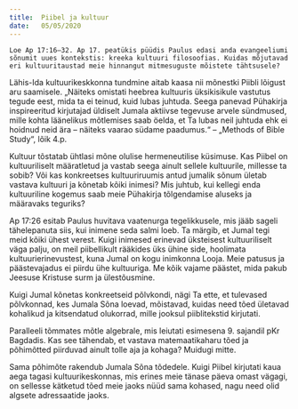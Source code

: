 ```yaml
---
title:  Piibel ja kultuur 
date:   05/05/2020
---
```


`Loe Ap 17:16–32. Ap 17. peatükis püüdis Paulus edasi anda evangeeliumi sõnumit uues kontekstis: kreeka kultuuri filosoofias. Kuidas mõjutavad eri kultuuritaustad meie hinnangut mitmesuguste mõistete tähtsusele?`

Lähis-Ida kultuurikeskkonna tundmine aitab kaasa nii mõnestki Piibli lõigust aru saamisele. „Näiteks omistati heebrea kultuuris üksikisikule vastutus tegude eest, mida ta ei teinud, kuid lubas juhtuda. Seega panevad Pühakirja inspireeritud kirjutajad üldiselt Jumala aktiivse tegevuse arvele sündmused, mille kohta läänelikus mõtlemises saab öelda, et Ta lubas neil juhtuda ehk ei hoidnud neid ära – näiteks vaarao südame paadumus.“ – „Methods of Bible Study“, lõik 4.p.

Kultuur tõstatab ühtlasi mõne olulise hermeneutilise küsimuse. Kas Piibel on kultuuriliselt määratletud ja vastab seega ainult sellele kultuurile, millesse ta sobib? Või kas konkreetses kultuuriruumis antud jumalik sõnum ületab vastava kultuuri ja kõnetab kõiki inimesi? Mis juhtub, kui kellegi enda kultuuriline kogemus saab meie Pühakirja tõlgendamise aluseks ja määravaks teguriks?

Ap 17:26 esitab Paulus huvitava vaatenurga tegelikkusele, mis jääb sageli tähelepanuta siis, kui inimene seda salmi loeb. Ta märgib, et Jumal tegi meid kõiki ühest verest. Kuigi inimesed erinevad üksteisest kultuuriliselt väga palju, on meil piibellikult rääkides üks ühine side, hoolimata kultuurierinevustest, kuna Jumal on kogu inimkonna Looja. Meie patusus ja päästevajadus ei piirdu ühe kultuuriga. Me kõik vajame päästet, mida pakub Jeesuse Kristuse surm ja ülestõusmine.

Kuigi Jumal kõnetas konkreetseid põlvkondi, nägi Ta ette, et tulevased põlvkonnad, kes Jumala Sõna loevad, mõistavad, kuidas need tõed ületavad kohalikud ja kitsendatud olukorrad, mille jooksul piiblitekstid kirjutati.

Paralleeli tõmmates mõtle algebrale, mis leiutati esimesena 9. sajandil pKr Bagdadis. Kas see tähendab, et vastava matemaatikaharu tõed ja põhimõtted piirduvad ainult tolle aja ja kohaga? Muidugi mitte.

Sama põhimõte rakendub Jumala Sõna tõdedele. Kuigi Piibel kirjutati kaua aega tagasi kultuurikeskonnas, mis erines meie tänase päeva omast vägagi, on sellesse kätketud tõed meie jaoks nüüd sama kohased, nagu need olid algsete adressaatide jaoks.
